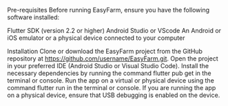 Pre-requisites
Before running EasyFarm, ensure you have the following software installed:

Flutter SDK (version 2.2 or higher)
Android Studio or VScode
An Android or iOS emulator or a physical device connected to your computer

Installation
Clone or download the EasyFarm project from the GitHub repository at https://github.com/username/EasyFarm.git.
Open the project in your preferred IDE (Android Studio or Visual Studio Code).
Install the necessary dependencies by running the command flutter pub get in the terminal or console.
Run the app on a virtual or physical device using the command flutter run in the terminal or console. If you are running the app on a physical device, ensure that USB debugging is enabled on the device.
